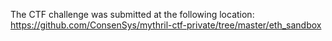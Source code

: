 The CTF challenge was submitted at the following location: https://github.com/ConsenSys/mythril-ctf-private/tree/master/eth_sandbox
